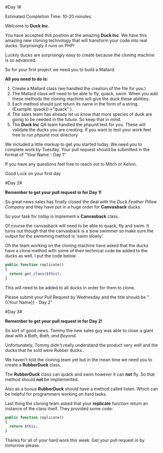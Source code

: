 #Day 1#

Estimated Completion Time: 10-20 minutes.

Welcome to **Duck Inc**.

You have accepted this position at the amazing **Duck Inc**. We have this amazing new cloning technology that will transform your code into real ducks. Surprisingly it runs on PHP!

Luckily ducks are surprisingly easy to create because the cloning machine is so advanced. 

So for your first project we need you to build a Mallard.

**All you need to do is:**

 1. Create a Mallard class (we handled the creation of the file for you.)
 2. The Mallard class will need to be able to fly, quack, swim. When you add these methods the cloning machine will give the duck these abilities.
 3. Each method should just return its name in the form of a string. (Example: quack()->"quack" ).
 4. The sales team has already let us know that more species of duck are going to be needed in the future. So keep that in mind.
 5. The **Duck Inc** QA team handled the phpunit test for you. These will validate the ducks you are creating. If you want to test your work feel free to run _phpunit_ root directory

We included a little markup to get you started today. We need you to complete work by Tuesday. Your pull request should be submitted in the format of "Your Name - Day 1"

If you have any questions feel free to reach out to Mitch or Kelvin.

Good Luck on your first day

#Day 2#

**Remember to get your pull request in for Day 1!**

So great news sales has finally closed the deal with the _Duck Feather Pillow Company_ and they have put in a huge order for **Canvasback** ducks.

So your task for today is implement a **Canvasback** class.

Of course the canvasback will need to be able to quack, fly and swim. It turns out though that the canvasback is a slow swimmer so make sure the output for the swimming method is 'swim slowly'.

Oh the team working on the cloning machine have asked that the ducks have a clone method with some of their technical code be added to the ducks as well. I put the code below:

```php
public function replicate()
{
  return get_class($this);
}
```

This will need to be added to all ducks in order for them to clone.

Please submit your Pull Request by Wednesday and the title should be "{{Your Name}} - Day 2" 

#Day 3#

**Remember to get your pull request in for Day 2!**

So sort of good news. Tommy the new sales guy was able to close a giant deal with a _Bath, Bath, and Beyond_. 

Unfortunately, Tommy didn't really understand the product very well and the ducks that he sold were Rubber ducks..

We haven't told the cloning team yet but in the mean time we need you to create a **RubberDuck** class.

The **RubberDuck** class can quack and swim however it can **not** fly. So that method should **not** be impliemented. 

Also as a bonus **RubberDuck** should have a method called listen. Which can be helpful for programmers working on hard tasks.

Last thing the cloning team asked that your __replicate__ function return an instance of the class itself. They provided some code:

```php
public function replicate()
{
  return $this;
}
```

Thanks for all of your hard work this week. Get your pull request in by tomorrow please.



